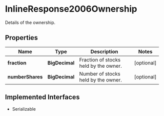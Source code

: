 

# InlineResponse2006Ownership

Details of the ownership.

## Properties

Name | Type | Description | Notes
------------ | ------------- | ------------- | -------------
**fraction** | **BigDecimal** | Fraction of stocks held by the owner. |  [optional]
**numberShares** | **BigDecimal** | Number of stocks held by the owner. |  [optional]


## Implemented Interfaces

* Serializable


